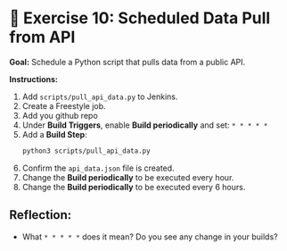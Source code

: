 # 🧪 Exercise 10: Scheduled Data Pull from API

**Goal:** Schedule a Python script that pulls data from a public API.

**Instructions:**
1. Add `scripts/pull_api_data.py` to Jenkins.
2. Create a Freestyle job.
3. Add you github repo
4. Under **Build Triggers**, enable **Build periodically** and set: `* * * * *`
5. Add a **Build Step**:
   ```bash
   python3 scripts/pull_api_data.py
   ```
6. Confirm the `api_data.json` file is created.
7. Change the **Build periodically** to be executed every hour.
8. Change the **Build periodically** to be executed every 6 hours.

## Reflection:
- What `* * * * *` does it mean? Do you see any change in your builds?
